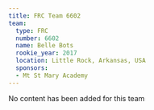 ```yaml
---
title: FRC Team 6602
team:
  type: FRC
  number: 6602
  name: Belle Bots
  rookie_year: 2017
  location: Little Rock, Arkansas, USA
  sponsors:
  - Mt St Mary Academy
---
```


No content has been added for this team